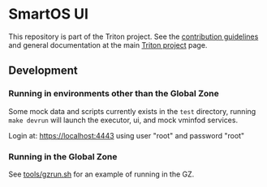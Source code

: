 # SmartOS UI

This repository is part of the Triton project. See the [contribution
guidelines](https://github.com/TritonDataCenter/triton/blob/master/CONTRIBUTING.md)
and general documentation at the main
[Triton project](https://github.com/TritonDataCenter/triton) page.

## Development

### Running in environments other than the Global Zone

Some mock data and scripts currently exists in the `test` directory, running
`make devrun` will launch the executor, ui, and mock vminfod services.

Login at: [https://localhost:4443](http://localhost:4443) using user "root" and
password "root"

### Running in the Global Zone

See [tools/gzrun.sh](tools/gzrun.sh) for an example of running in the GZ.
